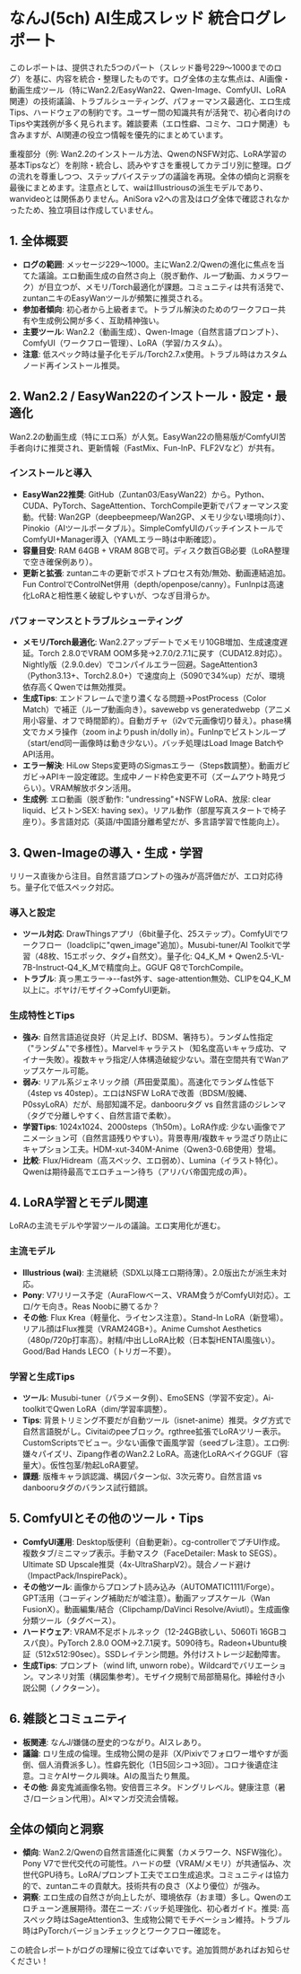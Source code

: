 # なんJ(5ch) AI生成スレッド 統合ログレポート

このレポートは、提供された5つのパート（スレッド番号229～1000までのログ）を基に、内容を統合・整理したものです。ログ全体の主な焦点は、AI画像・動画生成ツール（特にWan2.2/EasyWan22、Qwen-Image、ComfyUI、LoRA関連）の技術議論、トラブルシューティング、パフォーマンス最適化、エロ生成Tips、ハードウェアの制約です。ユーザー間の知識共有が活発で、初心者向けのTipsや実践例が多く見られます。雑談要素（エロ性癖、コミケ、コロナ関連）も含みますが、AI関連の役立つ情報を優先的にまとめています。

重複部分（例: Wan2.2のインストール方法、QwenのNSFW対応、LoRA学習の基本Tipsなど）を削除・統合し、読みやすさを重視してカテゴリ別に整理。ログの流れを尊重しつつ、ステップバイステップの議論を再現。全体の傾向と洞察を最後にまとめます。注意点として、waiはIllustriousの派生モデルであり、wanvideoとは関係ありません。AniSora v2への言及はログ全体で確認されなかったため、独立項目は作成していません。

## 1. 全体概要
- **ログの範囲**: メッセージ229～1000。主にWan2.2/Qwenの進化に焦点を当てた議論。エロ動画生成の自然さ向上（脱ぎ動作、ループ動画、カメラワーク）が目立つが、メモリ/Torch最適化が課題。コミュニティは共有活発で、zuntanニキのEasyWanツールが頻繁に推奨される。
- **参加者傾向**: 初心者から上級者まで。トラブル解決のためのワークフロー共有や生成例公開が多く、互助精神強い。
- **主要ツール**: Wan2.2（動画生成）、Qwen-Image（自然言語プロンプト）、ComfyUI（ワークフロー管理）、LoRA（学習/カスタム）。
- **注意**: 低スペック時は量子化モデル/Torch2.7.x使用。トラブル時はカスタムノード再インストール推奨。

## 2. Wan2.2 / EasyWan22のインストール・設定・最適化
Wan2.2の動画生成（特にエロ系）が人気。EasyWan22の簡易版がComfyUI苦手者向けに推奨され、更新情報（FastMix、Fun-InP、FLF2Vなど）が共有。

### インストールと導入
- **EasyWan22推奨**: GitHub（Zuntan03/EasyWan22）から。Python、CUDA、PyTorch、SageAttention、TorchCompile更新でパフォーマンス変動。代替: Wan2GP（deepbeepmeep/Wan2GP、メモリ少ない環境向け）、Pinokio（AIツールポータブル）。SimpleComfyUIのバッチインストールでComfyUI+Manager導入（YAMLエラー時は中断確認）。
- **容量目安**: RAM 64GB + VRAM 8GBで可。ディスク数百GB必要（LoRA整理で空き確保例あり）。
- **更新と拡張**: zuntanニキの更新でポストプロセス有効/無効、動画連結追加。Fun ControlでControlNet併用（depth/openpose/canny）。FunInpは高速化LoRAと相性悪く破綻しやすいが、つなぎ目滑らか。

### パフォーマンスとトラブルシューティング
- **メモリ/Torch最適化**: Wan2.2アップデートでメモリ10GB増加、生成速度遅延。Torch 2.8.0でVRAM OOM多発→2.7.0/2.7.1に戻す（CUDA12.8対応）。Nightly版（2.9.0.dev）でコンパイルエラー回避。SageAttention3（Python3.13+、Torch2.8.0+）で速度向上（5090で34%up）だが、環境依存高くQwenでは無効推奨。
- **生成Tips**: エンドフレームで塗り濃くなる問題→PostProcess（Color Match）で補正（ループ動画向き）。savewebp vs generatedwebp（アニメ用小容量、オフで時間節約）。自動ガチャ（i2vで元画像切り替え）。phase構文でカメラ操作（zoom inよりpush in/dolly in）。FunInpでピストンループ（start/end同一画像時は動き少ない）。バッチ処理はLoad Image BatchやAPI活用。
- **エラー解決**: HiLow Steps変更時のSigmasエラー（Steps数調整）。動画ガビガビ→APIキー設定確認。生成中ノード枠色変更不可（ズームアウト時見づらい）。VRAM解放ボタン活用。
- **生成例**: エロ動画（脱ぎ動作: "undressing"+NSFW LoRA、放尿: clear liquid、ピストンSEX: having sex）。リアル動作（部屋写真スタートで椅子座り）。多言語対応（英語/中国語分離希望だが、多言語学習で性能向上）。

## 3. Qwen-Imageの導入・生成・学習
リリース直後から注目。自然言語プロンプトの強みが高評価だが、エロ対応待ち。量子化で低スペック対応。

### 導入と設定
- **ツール対応**: DrawThingsアプリ（6bit量子化、25ステップ）。ComfyUIでワークフロー（loadclipに"qwen_image"追加）。Musubi-tuner/AI Toolkitで学習（48枚、15エポック、タグ+自然文）。量子化: Q4_K_M + Qwen2.5-VL-7B-Instruct-Q4_K_Mで精度向上。GGUF Q8でTorchCompile。
- **トラブル**: 真っ黒エラー→--fast外す、sage-attention無効、CLIPをQ4_K_M以上に。ボヤけ/モザイク→ComfyUI更新。

### 生成特性とTips
- **強み**: 自然言語追従良好（片足上げ、BDSM、箸持ち）。ランダム性指定（"ランダム"で多様性）。Marvelキャラテスト（知名度高いキャラ成功、マイナー失敗）。複数キャラ指定/人体構造破綻少ない。潜在空間共有でWanアップスケール可能。
- **弱み**: リアル系ジェネリック顔（芦田愛菜風）。高速化でランダム性低下（4step vs 40step）。エロはNSFW LoRAで改善（BDSM/股縄、P0ssyLoRA）だが、局部知識不足。danbooruタグ vs 自然言語のジレンマ（タグで分離しやすく、自然言語で柔軟）。
- **学習Tips**: 1024x1024、2000steps（1h50m）。LoRA作成: 少ない画像でアニメーション可（自然言語残りやすい）。背景専用/複数キャラ混ざり防止にキャプション工夫。HDM-xut-340M-Anime（Qwen3-0.6B使用）登場。
- **比較**: Flux/Hidream（高スペック、エロ弱め）、Lumina（イラスト特化）。Qwenは期待最高でエロチューン待ち（アリババ帝国完成の声）。

## 4. LoRA学習とモデル関連
LoRAの主流モデルや学習ツールの議論。エロ実用化が進む。

### 主流モデル
- **Illustrious (wai)**: 主流継続（SDXL以降エロ期待薄）。2.0版出たが派生未対応。
- **Pony**: V7リリース予定（AuraFlowベース、VRAM食うがComfyUI対応）。エロ/ケモ向き。Reas Noobに勝てるか？
- **その他**: Flux Krea（軽量化、ライセンス注意）。Stand-In LoRA（新登場）。リアル顔はFlux推奨（VRAM24GB+）。Anime Cumshot Aesthetics（480p/720p打率高）。射精/中出しLoRA比較（日本製HENTAI風強い）。Good/Bad Hands LECO（トリガー不要）。

### 学習と生成Tips
- **ツール**: Musubi-tuner（パラメータ例）、EmoSENS（学習不安定）。Ai-toolkitでQwen LoRA（dim/学習率調整）。
- **Tips**: 背景トリミング不要だが自動ツール（isnet-anime）推奨。タグ方式で自然言語脱がし。Civitaiのpeeブロック。rgthree拡張でLoRAツリー表示。CustomScriptsでビュー。少ない画像で画風学習（seedブレ注意）。エロ例: 嫌々パイズリ、Zipang作者のWan2.2 LoRA。高速化LoRAベイクGGUF（容量大）。仮性包茎/勃起LoRA要望。
- **課題**: 版権キャラ誤認識、構図パターン似、3次元寄り。自然言語 vs danbooruタグのバランス試行錯誤。

## 5. ComfyUIとその他のツール・Tips
- **ComfyUI運用**: Desktop版便利（自動更新）。cg-controllerでプチUI作成。複数タブ/ミニマップ表示。手動マスク（FaceDetailer: Mask to SEGS）。Ultimate SD Upscale推奨（4x-UltraSharpV2）。競合ノード避け（ImpactPack/InspirePack）。
- **その他ツール**: 画像からプロンプト読み込み（AUTOMATIC1111/Forge）。GPT活用（コーディング補助だが嘘注意）。動画アップスケール（Wan FusionX）。動画編集/結合（Clipchamp/DaVinci Resolve/Aviutl）。生成画像分類ツール（タグベース）。
- **ハードウェア**: VRAM不足ボトルネック（12-24GB欲しい、5060Ti 16GBコスパ良）。PyTorch 2.8.0 OOM→2.7.1戻す。5090待ち。Radeon+Ubuntu検証（512x512:90sec）。SSDレイテンシ問題。外付けストレージ起動障害。
- **生成Tips**: プロンプト（wind lift, unworn robe）。Wildcardでバリエーション。マンネリ対策（構図集参考）。モザイク規制で局部簡易化。挿絵付き小説公開（ノクターン）。

## 6. 雑談とコミュニティ
- **板関連**: なんJ/嫌儲の歴史的つながり。AIスレあり。
- **議論**: ロリ生成の倫理。生成物公開の是非（X/Pixivでフォロワー増やすが面倒、個人消費派多し）。性癖先鋭化（1日5回シコ→3回）。コロナ後遺症注意。コミケAIサークル興味。AIの風当たり無風。
- **その他**: 鼻変鬼滅画像名物。安倍晋三ネタ。ドングリレベル。健康注意（暑さ/ローション代用）。AI×マンガ交流会情報。

## 全体の傾向と洞察
- **傾向**: Wan2.2/Qwenの自然言語進化に興奮（カメラワーク、NSFW強化）。Pony V7で世代交代の可能性。ハードの壁（VRAM/メモリ）が共通悩み、次世代GPU待ち。LoRA/プロンプト工夫でエロ生成追求。コミュニティは協力的で、zuntanニキの貢献大。技術共有の良さ（Xより優位）が強み。
- **洞察**: エロ生成の自然さが向上したが、環境依存（おま環）多し。Qwenのエロチューン進展期待。潜在ニーズ: バッチ処理強化、初心者ガイド。推奨: 高スペック時はSageAttention3、生成物公開でモチベーション維持。トラブル時はPyTorchバージョンチェックとワークフロー確認を。

この統合レポートがログの理解に役立てば幸いです。追加質問があればお知らせください！